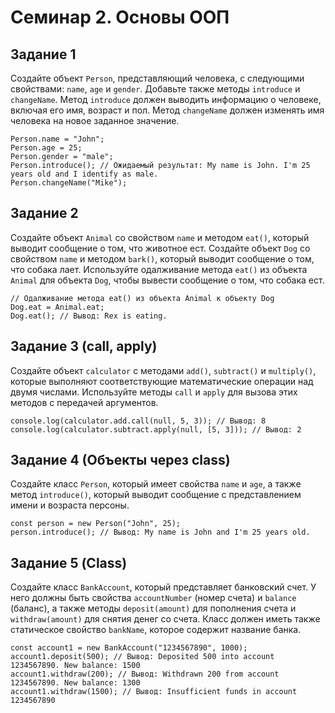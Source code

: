 # Семинар 2. Основы ООП

## Задание 1

Создайте объект `Person`, представляющий человека, с следующими свойствами: `name`, `age` и `gender`. Добавьте также методы `introduce` и `changeName`.  Метод `introduce` должен выводить информацию о человеке, включая его имя, возраст и пол.  Метод `changeName` должен изменять имя человека на новое заданное значение.
```
Person.name = "John";
Person.age = 25;
Person.gender = "male";
Person.introduce(); // Ожидаемый результат: My name is John. I'm 25 years old and I identify as male.
Person.changeName("Mike");
```


## Задание 2

Создайте объект `Animal` со свойством `name` и методом `eat()`, который выводит сообщение о том, что животное ест. Создайте объект `Dog` со свойством `name` и методом `bark()`, который выводит сообщение о том, что собака лает. Используйте одалживание метода `eat()` из объекта `Animal` для объекта `Dog`, чтобы вывести сообщение о том, что собака ест.
```
// Одалживание метода eat() из объекта Animal к объекту Dog
Dog.eat = Animal.eat;
Dog.eat(); // Вывод: Rex is eating.
```


## Задание 3 (call, apply)

Создайте объект `calculator` с методами `add()`, `subtract()` и `multiply()`, которые выполняют соответствующие математические операции над двумя числами. Используйте методы `call` и `apply` для вызова этих методов с передачей аргументов.
```
console.log(calculator.add.call(null, 5, 3)); // Вывод: 8
console.log(calculator.subtract.apply(null, [5, 3])); // Вывод: 2
```


## Задание 4 (Объекты через class)

Создайте класс `Person`, который имеет свойства `name` и `age`, а также метод `introduce()`, который выводит сообщение с представлением имени и возраста персоны.
```
const person = new Person("John", 25);
person.introduce(); // Вывод: My name is John and I'm 25 years old.
```


## Задание 5 (Class)

Создайте класс `BankAccount`, который представляет банковский счет. У него должны быть свойства `accountNumber` (номер счета) и `balance` (баланс), а также методы `deposit(amount)` для пополнения счета и `withdraw(amount)` для снятия денег со счета. Класс должен иметь также статическое свойство `bankName`, которое содержит название банка.
```
const account1 = new BankAccount("1234567890", 1000);
account1.deposit(500); // Вывод: Deposited 500 into account 1234567890. New balance: 1500
account1.withdraw(200); // Вывод: Withdrawn 200 from account 1234567890. New balance: 1300
account1.withdraw(1500); // Вывод: Insufficient funds in account 1234567890
```